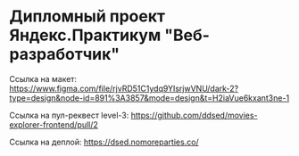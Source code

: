 # Дипломный проект Яндекс.Практикум "Веб-разработчик"


Ссылка на макет: https://www.figma.com/file/rjvRD51C1ydq9YIsrjwVNU/dark-2?type=design&node-id=891%3A3857&mode=design&t=H2iaVue6kxant3ne-1

Ссылка на пул-реквест level-3: https://github.com/ddsed/movies-explorer-frontend/pull/2

Ссылка на деплой: https://dsed.nomoreparties.co/

